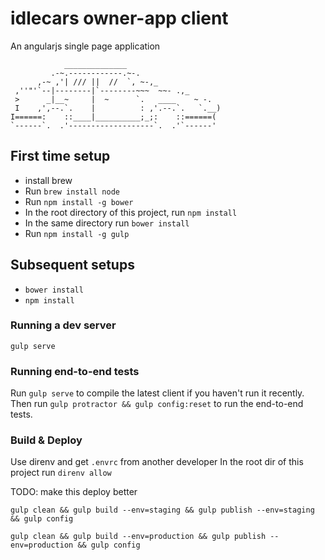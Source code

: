 # idlecars owner-app client
An angularjs single page application
```
            ______________
         .-~.------------.~-.
      ,-~ ,'| /// ||  //  `, ~-,_
 ,''"'`--|--------|`--------~~~  ~~- .,_
 >      _|__~     |  ~      `.   ____    ~ -.
 I    ,',--.`.    |          : ,'.--.`.   `.__)
I======:    ::____|__________;_;:    ::======(
`------`.  .'-------------------`.  .'`------'
```

## First time setup
- install brew
- Run `brew install node`
- Run `npm install -g bower`
- In the root directory of this project, run `npm install`
- In the same directory run `bower install`
- Run `npm install -g gulp`

## Subsequent setups
 - `bower install`
 - `npm install`

### Running a dev server
`gulp serve`

### Running end-to-end tests
Run `gulp serve` to compile the latest client if you haven't run it recently. Then run `gulp protractor && gulp config:reset` to run the end-to-end tests.

### Build & Deploy
Use direnv and get `.envrc` from another developer
In the root dir of this project run `direnv allow`

TODO: make this deploy better

`gulp clean && gulp build --env=staging && gulp publish --env=staging && gulp config`

`gulp clean && gulp build --env=production && gulp publish --env=production && gulp config`
